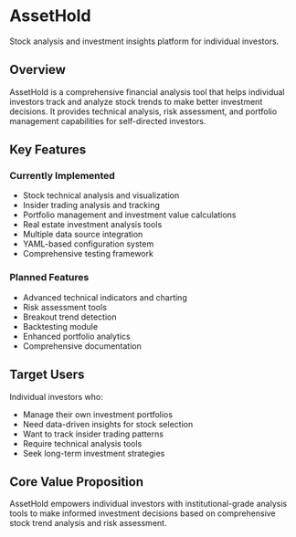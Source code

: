 # AssetHold

Stock analysis and investment insights platform for individual investors.

## Overview

AssetHold is a comprehensive financial analysis tool that helps individual investors track and analyze stock trends to make better investment decisions. It provides technical analysis, risk assessment, and portfolio management capabilities for self-directed investors.

## Key Features

### Currently Implemented
- Stock technical analysis and visualization
- Insider trading analysis and tracking
- Portfolio management and investment value calculations
- Real estate investment analysis tools
- Multiple data source integration
- YAML-based configuration system
- Comprehensive testing framework

### Planned Features
- Advanced technical indicators and charting
- Risk assessment tools
- Breakout trend detection
- Backtesting module
- Enhanced portfolio analytics
- Comprehensive documentation

## Target Users

Individual investors who:
- Manage their own investment portfolios
- Need data-driven insights for stock selection
- Want to track insider trading patterns
- Require technical analysis tools
- Seek long-term investment strategies

## Core Value Proposition

AssetHold empowers individual investors with institutional-grade analysis tools to make informed investment decisions based on comprehensive stock trend analysis and risk assessment.